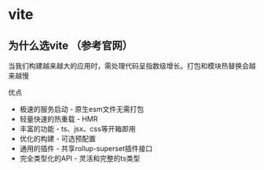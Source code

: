 # vite

## 为什么选vite （参考官网）

当我们构建越来越大的应用时，需处理代码呈指数级增长。打包和模块热替换会越来越慢

优点
- 极速的服务启动 - 原生esm文件无需打包
- 轻量快速的热重载 - HMR
- 丰富的功能 - ts、jsx、css等开箱即用
- 优化的构建 - 可选预配置 
- 通用的插件 - 共享rollup-superset插件接口
- 完全类型化的API - 灵活和完整的ts类型

